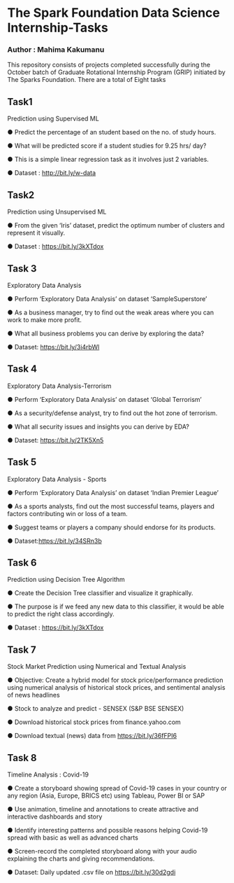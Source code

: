 # The Spark Foundation Data Science Internship-Tasks

### Author : Mahima Kakumanu

This repository consists of projects completed successfully during the October batch of Graduate Rotational Internship Program (GRIP) initiated by The Sparks Foundation. There are a total of Eight tasks

## Task1
Prediction using Supervised ML

● Predict the percentage of an student based on the no. of study hours.

● What will be predicted score if a student studies for 9.25 hrs/ day?

● This is a simple linear regression task as it involves just 2 variables.

● Dataset : http://bit.ly/w-data


## Task2
Prediction using Unsupervised ML

● From the given ‘Iris’ dataset, predict the optimum number of clusters and represent it visually.

● Dataset : https://bit.ly/3kXTdox


## Task 3
Exploratory Data Analysis

● Perform ‘Exploratory Data Analysis’ on dataset ‘SampleSuperstore’

● As a business manager, try to find out the weak areas where you can work to make more profit.

● What all business problems you can derive by exploring the data?

● Dataset: https://bit.ly/3i4rbWl


## Task 4
Exploratory Data Analysis-Terrorism

● Perform ‘Exploratory Data Analysis’ on dataset ‘Global Terrorism’

● As a security/defense analyst, try to find out the hot zone of terrorism.

● What all security issues and insights you can derive by EDA?

● Dataset: https://bit.ly/2TK5Xn5


## Task 5
Exploratory Data Analysis - Sports

● Perform ‘Exploratory Data Analysis’ on dataset ‘Indian Premier League’

● As a sports analysts, find out the most successful teams, players and factors contributing win or loss of a team.

● Suggest teams or players a company should endorse for its products.

● Dataset:https://bit.ly/34SRn3b


## Task 6
Prediction using Decision Tree Algorithm

● Create the Decision Tree classifier and visualize it graphically.

● The purpose is if we feed any new data to this classifier, it would be able to predict the right class accordingly.

● Dataset : https://bit.ly/3kXTdox


## Task 7
Stock Market Prediction using Numerical and Textual Analysis

● Objective: Create a hybrid model for stock price/performance prediction using numerical analysis of historical stock prices, and sentimental analysis of news headlines

● Stock to analyze and predict - SENSEX (S&P BSE SENSEX)

● Download historical stock prices from finance.yahoo.com

● Download textual (news) data from https://bit.ly/36fFPI6


## Task 8
Timeline Analysis : Covid-19

● Create a storyboard showing spread of Covid-19 cases in your country or any region (Asia, Europe, BRICS etc) using Tableau, Power BI or SAP

● Use animation, timeline and annotations to create attractive and interactive dashboards and story

● Identify interesting patterns and possible reasons helping Covid-19 spread with basic as well as advanced charts

● Screen-record the completed storyboard along with your audio explaining the charts and giving recommendations.

● Dataset: Daily updated .csv file on https://bit.ly/30d2gdi
